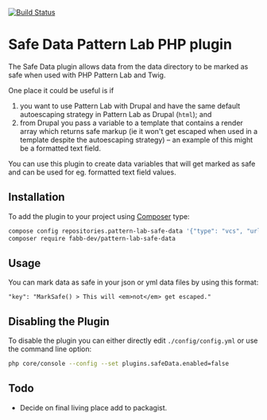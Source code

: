 [![Build Status](https://travis-ci.org/FabbDev/pattern-lab-php-safe-data.svg?branch=master)](https://travis-ci.org/FabbDev/pattern-lab-php-safe-data)

# Safe Data Pattern Lab PHP plugin 

The Safe Data plugin allows data from the data directory to be marked as safe when used with PHP Pattern Lab and Twig.

One place it could be useful is if
1. you want to use Pattern Lab with Drupal and have the same default autoescaping strategy in Pattern
   Lab as Drupal (`html`); and
1. from Drupal you pass a variable to a template that contains a render array which returns safe markup (ie it won't get
   escaped when used in a template despite the autoescaping strategy) – an example of this might be a formatted text
   field.
   
You can use this plugin to create data variables that will get marked as safe and can be used for eg. formatted text
field values. 

## Installation

To add the plugin to your project using [Composer] type:

```bash
compose config repositories.pattern-lab-safe-data '{"type": "vcs", "url": "https://github.com/FabbDev/pattern-lab-php-safe-data"}'
composer require fabb-dev/pattern-lab-safe-data
```

## Usage

You can mark data as safe in your json or yml data files by using this format: 

```
"key": "MarkSafe() > This will <em>not</em> get escaped."
```

## Disabling the Plugin

To disable the plugin you can either directly edit `./config/config.yml` or use the command line option:

```bash
php core/console --config --set plugins.safeData.enabled=false
```

## Todo

- Decide on final living place add to packagist.

[Composer]: https://getcomposer.org/
